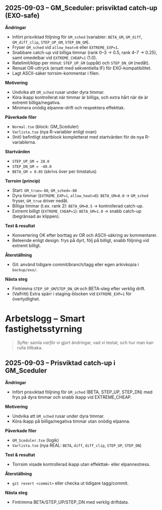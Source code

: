## 2025-09-03 – GM_Sceduler: prisviktad catch-up (EXO-safe)
**Ändringar**
- Infört prisviktad följning för `GM_sched` (variabler: `BETA_GM`, `GM_diff`, `GM_diff_clip`, `STEP_UP_GM`, `STEP_DN_GM`).
- Fryser `GM_sched` vid `allow_heat=0` eller `EXTREME_EXP=1`.
- Snabbare catch-up vid billiga timmar (rank 0–3 → 0.5, rank 4–7 → 0.25), samt omedelbar vid `EXTREME_CHEAP=1` (1.0).
- Ratelimit/klipp per minut: `STEP_UP_GM` (uppåt) och `STEP_DN_GM` (nedåt).
- Rensat OR-uttryck (ersatt med sekventiella IF) för EXO-kompatibilitet.
- Lagt ASCII-säker torrsim-kommentar i filen.

**Motivering**
- Undvika att `GM_sched` rusar under dyra timmar.
- Köra ikapp kontrollerat när timmar är billiga, och extra hårt när de är extremt billiga/negativa.
- Minimera onödig elpanne-drift och respektera effekttak.

**Påverkade filer**
- `Normal.tse` (block: GM_Sceduler)
- `Varlista.tse` (nya R-variabler enligt ovan)
- (Init) befintligt startblock kompletterat med startvärden för de nya R-variablerna.

**Startvärden**
- `STEP_UP_GM = 20.0`
- `STEP_DN_GM = -40.0`
- `BETA_GM = 0.05` (skrivs över per timstatus)

**Torrsim (princip)**
- Start: `GM_true=-80`, `GM_sched=-80`
- Dyra timmar (`EXTREME_EXP=1`, `allow_heat=0`): `BETA_GM=0.0` → `GM_sched` fryser, `GM_true` driver nedåt.
- Billiga timmar (t.ex. rank 2): `BETA_GM=0.5` → kontrollerad catch-up.
- Extremt billigt (`EXTREME_CHEAP=1`): `BETA_GM=1.0` → snabb catch-up (begränsad av klippen).

**Test & resultat**
- Konvertering OK efter borttag av OR och ASCII-säkring av kommentarer.
- Beteende enligt design: frys på dyrt, följ på billigt, snabb följning vid extremt billigt.

**Återställning**
- Git: använd tidigare commit/branch/tagg eller egen arkivkopia i `backup/exo/`.

**Nästa steg**
- Fintrimma `STEP_UP_GM`/`STEP_DN_GM` och BETA-steg efter verklig drift.
- (Valfritt) Extra spärr i staging-blocken vid `EXTREME_EXP=1` för övertydlighet.

# Arbetslogg – Smart fastighetsstyrning

> Syfte: samla *varför* vi gjort ändringar, vad vi testat, och hur man kan rulla tillbaka.

## 2025-09-03 – Prisviktad catch-up i GM_Sceduler
**Ändringar**
- Infört prisviktad följning för `GM_sched` (BETA, STEP_UP, STEP_DN) med frys på dyra timmar och snabb ikapp vid EXTREME_CHEAP.

**Motivering**
- Undvika att `GM_sched` rusar under dyra timmar.
- Köra ikapp på billiga/negativa timmar utan onödig elpanna.

**Påverkade filer**
- `GM_Sceduler.tse` (logik)
- `Varlista.tse` (nya REAL: `BETA`, `diff`, `diff_clip`, `STEP_UP`, `STEP_DN`)

**Test & resultat**
- Torrsim visade kontrollerad ikapp utan effekttak- eller elpannestress.

**Återställning**
- `git revert <commit>` eller checka ut tidigare tagg/commit.

**Nästa steg**
- Fintrimma BETA/STEP_UP/STEP_DN med verklig driftdata.
